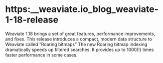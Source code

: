# https:\_\_weaviate.io_blog_weaviate-1-18-release

Weaviate 1.18 brings a set of great features, performance improvements, and fixes. This release introduces a compact, modern data structure to Weaviate called “Roaring bitmaps” The new Roaring bitmap indexing dramatically speeds up filtered searches. It provides up to 1000(!) times faster performance in some cases.
